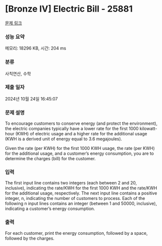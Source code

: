 # [Bronze IV] Electric Bill - 25881 

[문제 링크](https://www.acmicpc.net/problem/25881) 

### 성능 요약

메모리: 18296 KB, 시간: 204 ms

### 분류

사칙연산, 수학

### 제출 일자

2024년 10월 24일 16:45:07

### 문제 설명

<p>To encourage customers to conserve energy (and protect the environment), the electric companies typically have a lower rate for the first 1000 kilowatt-hour (KWH) of electric usage and a higher rate for the additional usage (KWH is a derived unit of energy equal to 3.6 megajoules).</p>

<p>Given the rate (per KWH) for the first 1000 KWH usage, the rate (per KWH) for the additional usage, and a customer’s energy consumption, you are to determine the charges (bill) for the customer.</p>

### 입력 

 <p>The first input line contains two integers (each between 2 and 20, inclusive), indicating the rate/KWH for the first 1000 KWH and the rate/KWH for the additional usage, respectively. The next input line contains a positive integer, n, indicating the number of customers to process. Each of the following n input lines contains an integer (between 1 and 50000, inclusive), indicating a customer’s energy consumption.</p>

### 출력 

 <p>For each customer, print the energy consumption, followed by a space, followed by the charges.</p>

